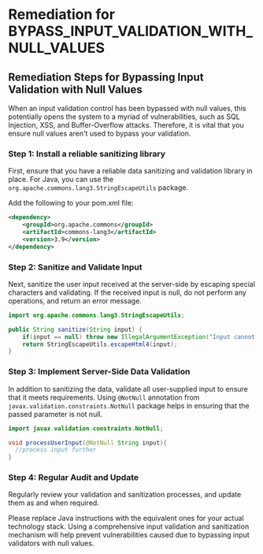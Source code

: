 # Remediation for BYPASS_INPUT_VALIDATION_WITH_NULL_VALUES

## Remediation Steps for Bypassing Input Validation with Null Values
When an input validation control has been bypassed with null values, this potentially opens the system to a myriad of vulnerabilities, such as SQL Injection, XSS, and Buffer-Overflow attacks. Therefore, it is vital that you ensure null values aren't used to bypass your validation.

### Step 1: Install a reliable sanitizing library
First, ensure that you have a reliable data sanitizing and validation library in place. For Java, you can use the `org.apache.commons.lang3.StringEscapeUtils` package.

Add the following to your pom.xml file:
```xml
<dependency>
    <groupId>org.apache.commons</groupId>
    <artifactId>commons-lang3</artifactId>
    <version>3.9</version>
</dependency>
```

### Step 2: Sanitize and Validate Input
Next, sanitize the user input received at the server-side by escaping special characters and validating. If the received input is null, do not perform any operations, and return an error message. 

```java
import org.apache.commons.lang3.StringEscapeUtils;

public String sanitize(String input) {
    if(input == null) throw new IllegalArgumentException("Input cannot be null");
    return StringEscapeUtils.escapeHtml4(input);
}
```

### Step 3: Implement Server-Side Data Validation
In addition to sanitizing the data, validate all user-supplied input to ensure that it meets requirements. Using `@NotNull` annotation from `javax.validation.constraints.NotNull` package helps in ensuring that the passed parameter is not null.

```java
import javax.validation.constraints.NotNull;

void processUserInput(@NotNull String input){
  //process input further
}
```
### Step 4: Regular Audit and Update
Regularly review your validation and sanitization processes, and update them as and when required.

Please replace Java instructions with the equivalent ones for your actual technology stack. Using a comprehensive input validation and sanitization mechanism will help prevent vulnerabilities caused due to bypassing input validators with null values.